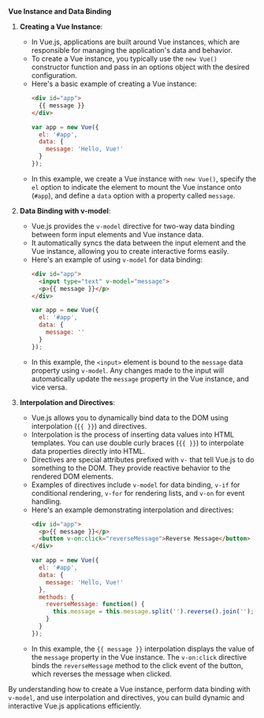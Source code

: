 **Vue Instance and Data Binding**

1. **Creating a Vue Instance**:
   - In Vue.js, applications are built around Vue instances, which are responsible for managing the application's data and behavior.
   - To create a Vue instance, you typically use the `new Vue()` constructor function and pass in an options object with the desired configuration.
   - Here's a basic example of creating a Vue instance:
     ```html
     <div id="app">
       {{ message }}
     </div>
     ```
     ```javascript
     var app = new Vue({
       el: '#app',
       data: {
         message: 'Hello, Vue!'
       }
     });
     ```
   - In this example, we create a Vue instance with `new Vue()`, specify the `el` option to indicate the element to mount the Vue instance onto (`#app`), and define a `data` option with a property called `message`.

2. **Data Binding with v-model**:
   - Vue.js provides the `v-model` directive for two-way data binding between form input elements and Vue instance data.
   - It automatically syncs the data between the input element and the Vue instance, allowing you to create interactive forms easily.
   - Here's an example of using `v-model` for data binding:
     ```html
     <div id="app">
       <input type="text" v-model="message">
       <p>{{ message }}</p>
     </div>
     ```
     ```javascript
     var app = new Vue({
       el: '#app',
       data: {
         message: ''
       }
     });
     ```
   - In this example, the `<input>` element is bound to the `message` data property using `v-model`. Any changes made to the input will automatically update the `message` property in the Vue instance, and vice versa.

3. **Interpolation and Directives**:
   - Vue.js allows you to dynamically bind data to the DOM using interpolation (`{{ }}`) and directives.
   - Interpolation is the process of inserting data values into HTML templates. You can use double curly braces (`{{ }}`) to interpolate data properties directly into HTML.
   - Directives are special attributes prefixed with `v-` that tell Vue.js to do something to the DOM. They provide reactive behavior to the rendered DOM elements.
   - Examples of directives include `v-model` for data binding, `v-if` for conditional rendering, `v-for` for rendering lists, and `v-on` for event handling.
   - Here's an example demonstrating interpolation and directives:
     ```html
     <div id="app">
       <p>{{ message }}</p>
       <button v-on:click="reverseMessage">Reverse Message</button>
     </div>
     ```
     ```javascript
     var app = new Vue({
       el: '#app',
       data: {
         message: 'Hello, Vue!'
       },
       methods: {
         reverseMessage: function() {
           this.message = this.message.split('').reverse().join('');
         }
       }
     });
     ```
   - In this example, the `{{ message }}` interpolation displays the value of the `message` property in the Vue instance. The `v-on:click` directive binds the `reverseMessage` method to the click event of the button, which reverses the message when clicked.

By understanding how to create a Vue instance, perform data binding with `v-model`, and use interpolation and directives, you can build dynamic and interactive Vue.js applications efficiently.
